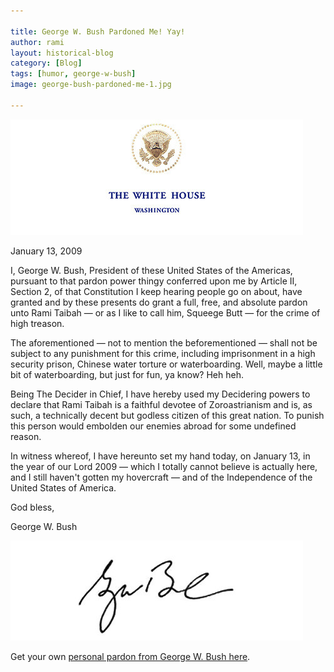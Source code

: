 ```yaml
---

title: George W. Bush Pardoned Me! Yay!
author: rami
layout: historical-blog 
category: [Blog]
tags: [humor, george-w-bush]
image: george-bush-pardoned-me-1.jpg

---
```


![George Bush Pardoned me](/assets/images/content/blog/george-bush-pardoned-me-1.jpg)

January 13, 2009
  
I, George W. Bush, President of these United States of the Americas, pursuant to that pardon power thingy conferred upon me by Article II, Section 2, of that Constitution I keep hearing people go on about, have granted and by these presents do grant a full, free, and absolute pardon unto Rami Taibah — or as I like to call him, Squeege Butt — for the crime of high treason.

The aforementioned — not to mention the beforementioned — shall not be subject to any punishment for this crime, including imprisonment in a high security prison, Chinese water torture or waterboarding. Well, maybe a little bit of waterboarding, but just for fun, ya know? Heh heh.

Being The Decider in Chief, I have hereby used my Decidering powers to declare that Rami Taibah is a faithful devotee of Zoroastrianism and is, as such, a technically decent but godless citizen of this great nation. To punish this person would embolden our enemies abroad for some undefined reason.

In witness whereof, I have hereunto set my hand today, on January 13, in the year of our Lord 2009 — which I totally cannot believe is actually here, and I still haven't gotten my hovercraft — and of the Independence of the United States of America.

God bless,
  
George W. Bush


![George Bush Pardoned me](/assets/images/content/blog/george-bush-pardoned-me-2.jpg)


Get your own [personal pardon from George W. Bush here](http://blog.indecision2008.com/2009/01/12/get-your-own-official-presidential-pardon-from-president-bush-while-the-pardonings-good/).
